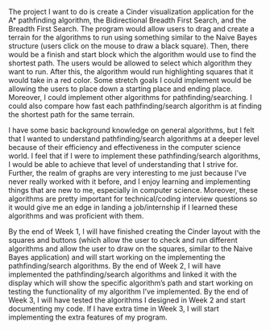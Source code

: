 The project I want to do is create a Cinder visualization application for the A* pathfinding 
algorithm, the Bidirectional Breadth First Search, and the Breadth First Search. The program would 
allow users to drag and create a terrain for the algorithms to run using something similar to the 
Naive Bayes structure (users click on the mouse to draw a black square). Then, there would be a 
finish and start block which the algorithm would use to find the shortest path. The users would be 
allowed to select which algorithm they want to run. After this, the algorithm would run highlighting 
squares that it would take in a red color. Some stretch goals I could implement would be allowing 
the users to place down a starting place and ending place. Moreover, I could implement other 
algorithms for pathfinding/searching. I could also compare how fast each pathfinding/search algorithm
 is at finding the shortest path for the same terrain. 

I have some basic background knowledge on general algorithms, but I felt that I wanted to understand 
pathfinding/search algorithms at a deeper level because of their efficiency and effectiveness in the 
computer science world. I feel that if I were to implement these pathfinding/search algorithms, I 
would be able to achieve that level of understanding that I strive for. Further, the realm of graphs 
are very interesting to me just because I’ve never really worked with it before, and I enjoy learning 
and implementing things that are new to me, especially in computer science.  Moreover, these 
algorithms are pretty important for technical/coding interview questions so it would give me an edge 
in landing a job/internship if I learned these algorithms and was proficient with them.

By the end of Week 1, I will have finished creating the Cinder layout with the squares and buttons 
(which allow the user to check and run different algorithms and allow the user to draw on the 
squares, similar to the Naive Bayes application) and will start working on the implementing the 
pathfinding/search algorithms. By the end of Week 2, I will have implemented the pathfinding/search 
algorithms and linked it with the display which will show the specific algorithm’s path and start 
working on testing the functionality of my algorithm I’ve implemented. By the end of Week 3, I will 
have tested the algorithms I designed in Week 2 and start documenting my code. If I have extra time 
in Week 3, I will start implementing the extra features of my program. 




